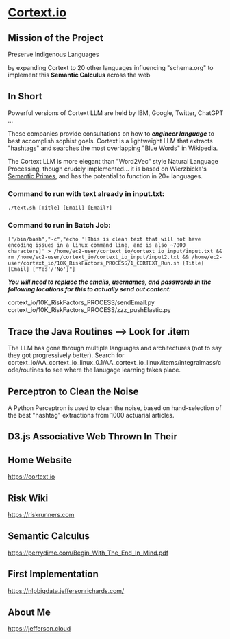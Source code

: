 # [Cortext.io](https://cortext.io)

## Mission of the Project
Preserve Indigenous Languages 

by
expanding Cortext to 20 other languages
influencing "schema.org" to implement this **Semantic Calculus** across the web

## In Short
Powerful versions of Cortext LLM are held by IBM, Google, Twitter, ChatGPT ...

These companies provide consultations on how to ***engineer language*** to best accomplish sophist goals.
Cortext is a lightweight LLM that extracts "hashtags" and searches the most overlapping "Blue Words" in Wikipedia.

The Cortext LLM is more elegant than "Word2Vec" style Natural Language Processing, though crudely implemented... it is based on Wierzbicka's [Semantic Primes](https://en.wikipedia.org/wiki/Natural_semantic_metalanguage), and has the potential to function in 20+ languages.




### Command to run with text already in input.txt:
`./text.sh [Title] [Email] [Email?]`

### Command to run in Batch Job:
`["/bin/bash","-c","echo '[This is clean text that will not have encoding issues in a linux command line, and is also ~7800 characters]' > /home/ec2-user/cortext_io/cortext_io_input/input.txt && rm /home/ec2-user/cortext_io/cortext_io_input/input2.txt && /home/ec2-user/cortext_io/10K_RiskFactors_PROCESS/1_CORTEXT_Run.sh [Title] [Email] ['Yes'/'No']"]`

***You will need to replace the emails, usernames, and passwords in the following locations for this to actually send out content:***

cortext_io/10K_RiskFactors_PROCESS/sendEmail.py
cortext_io/10K_RiskFactors_PROCESS/zzz_pushElastic.py


## Trace the Java Routines --> Look for .item
The LLM has gone through multiple languages and architectures (not to say they got progressively better). Search for cortext_io/AA_cortext_io_linux_0.1/AA_cortext_io_linux/items/integralmass/code/routines to see where the lanugage learning takes place.

## Perceptron to Clean the Noise
A Python Perceptron is used to clean the noise, based on hand-selection of the best "hashtag" extractions from 1000 actuarial articles.

## D3.js Associative Web Thrown In Their


## Home Website
https://cortext.io

## Risk Wiki
https://riskrunners.com

## Semantic Calculus
https://perrydime.com/Begin_With_The_End_In_Mind.pdf

## First Implementation
https://nlpbigdata.jeffersonrichards.com/

## About Me
https://jefferson.cloud